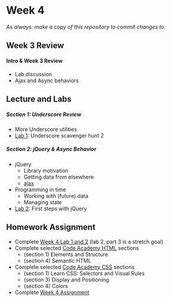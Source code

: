 # Week 4

*As always: make a copy of this repository to commit changes to*

## Week 3 Review

#### Intro & Week 3 Review
- Lab discussion
- Ajax and Async behaviors

## Lecture and Labs

##### Section 1: Underscore Review
- More Underscore utilities
- [Lab 1](lab/lab1/): Underscore scavenger hunt 2

##### Section 2: jQuery & Async Behavior
- jQuery
  - Library motivation
  - Getting data from elsewhere
  - [ajax](http://api.jquery.com/category/ajax/)
- Programming in time
  - Working with (future) data
  - Managing state
- [Lab 2](lab/lab2/): First steps with jQuery

## Homework Assignment
- Complete [Week 4 Lab 1 and 2](lab/) (lab 2, part 3 is a stretch goal)
- Complete selected [Code Academy HTML](https://www.codecademy.com/learn/learn-html) sections
  - (section 1) Elements and Structure
  - (section 4) Semantic HTML
- Complete selected [Code Academy CSS](https://www.codecademy.com/learn/learn-css) sections
  - (section 1) Learn CSS: Selectors and Visual Rules
  - (section 3) Display and Positioning
  - (section 4) Colors
- Complete [Week 4 Assignment](assignment/assignment1)

